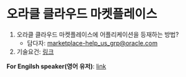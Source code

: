 # 오라클 클라우드 마켓플레이스

1. 오라클 클라우드 마켓플레이스에 어플리케이션을 등재하는 방법?
    - 담다자: marketplace-help_us_grp@oracle.com
2. 기술요건: [링크](https://github.com/joungminko/oracle-cloud-marketplace/blob/master/technical-requirement-kor.md)

**For Engilsh speaker(영어 유저)**: [link](https://github.com/joungminko/oracle-cloud-marketplace/blob/master/README.md)
